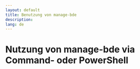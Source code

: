 ```yaml
---
layout: default
title: Benutzung von manage-bde
description:
lang: de
---
```


# Nutzung von manage-bde via Command- oder PowerShell


